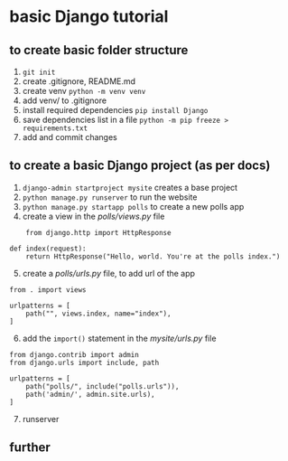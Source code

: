 # basic Django tutorial

## to create basic folder structure

1. `git init`
2. create .gitignore, README.md
3. create venv `python -m venv venv`
4. add venv/ to .gitignore
5. install required dependencies `pip install Django`
6. save dependencies list in a file `python -m pip freeze > requirements.txt`
7. add and commit changes

## to create a basic Django project (as per docs)

1. `django-admin startproject mysite` creates a base project
2. `python manage.py runserver` to run the website
3. `python manage.py startapp polls` to create a new polls app
4. create a view in the _polls/views.py_ file

```
    from django.http import HttpResponse

def index(request):
    return HttpResponse("Hello, world. You're at the polls index.")
```

5. create a _polls/urls.py_ file, to add url of the app

```
from . import views

urlpatterns = [
    path("", views.index, name="index"),
]
```

6. add the `import()` statement in the _mysite/urls.py_ file

```
from django.contrib import admin
from django.urls import include, path

urlpatterns = [
    path("polls/", include("polls.urls")),
    path('admin/', admin.site.urls),
]
```

7. runserver

## further
